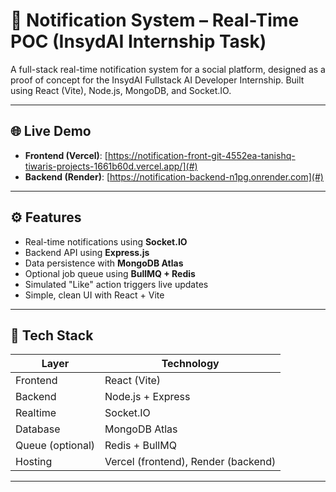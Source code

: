 # 🔔 Notification System – Real-Time POC (InsydAI Internship Task)

A full-stack real-time notification system for a social platform, designed as a proof of concept for the InsydAI Fullstack AI Developer Internship. Built using React (Vite), Node.js, MongoDB, and Socket.IO.

---

## 🌐 Live Demo

- **Frontend (Vercel)**: [https://notification-front-git-4552ea-tanishq-tiwaris-projects-1661b60d.vercel.app/](#)
- **Backend (Render)**: [https://notification-backend-n1pg.onrender.com](#)


---

## ⚙️ Features

- Real-time notifications using **Socket.IO**
- Backend API using **Express.js**
- Data persistence with **MongoDB Atlas**
- Optional job queue using **BullMQ + Redis**
- Simulated "Like" action triggers live updates
- Simple, clean UI with React + Vite

---

## 🧱 Tech Stack

| Layer       | Technology               |
|-------------|---------------------------|
| Frontend    | React (Vite)              |
| Backend     | Node.js + Express         |
| Realtime    | Socket.IO                 |
| Database    | MongoDB Atlas             |
| Queue (optional) | Redis + BullMQ         |
| Hosting     | Vercel (frontend), Render (backend)

---


